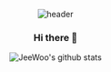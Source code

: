 <div align=center>

![header](https://capsule-render.vercel.app/api?type=slice&color=gradient&text=%20JeeWoo%20%20&height=200&fontSize=100)
 </div>
 <div align=center>

### Hi there 👋
![JeeWoo's github stats](https://github-readme-stats.vercel.app/api?username=cjw020607&show_icons=true&theme=react)
